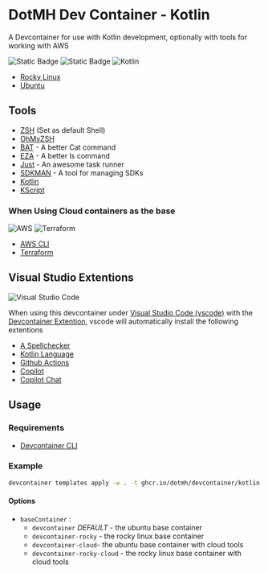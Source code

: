 # DotMH Dev Container - Kotlin

A Devcontainer for use with Kotlin development, optionally with tools for working with AWS

![Static Badge](https://img.shields.io/badge/Rocky_Linux-10B981?style=for-the-badge&logo=rockylinux&logoColor=%23FFFFFF)
![Static Badge](https://img.shields.io/badge/Ubuntu-E95420?style=for-the-badge&logo=ubuntu&logoColor=%23FFFFFF)
![Kotlin](https://img.shields.io/badge/kotlin-%237F52FF.svg?style=for-the-badge&logo=kotlin&logoColor=white)

- [Rocky Linux](https://rockylinux.org/)
- [Ubuntu](https://ubuntu.com/)

## Tools

- [ZSH](https://www.zsh.org/) (Set as default Shell)
- [OhMyZSH](https://ohmyz.sh/)
- [BAT](https://github.com/sharkdp/bat) - A better Cat command
- [EZA](https://github.com/eza-community/eza) - A better ls command
- [Just](https://github.com/casey/just) - An awesome task runner
- [SDKMAN](https://sdkman.io/) - A tool for managing SDKs
- [Kotlin](https://kotlinlang.org/)
- [KScript](https://github.com/kscripting/kscript)

### When Using Cloud containers as the base

![AWS](https://img.shields.io/badge/AWS-%23FF9900.svg?style=for-the-badge&logo=amazon-aws&logoColor=white)
![Terraform](https://img.shields.io/badge/terraform-%235835CC.svg?style=for-the-badge&logo=terraform&logoColor=white)

- [AWS CLI](https://docs.aws.amazon.com/cli/latest/userguide/cli-chap-welcome.html)
- [Terraform](https://www.terraform.io/)

## Visual Studio Extentions

![Visual Studio Code](https://img.shields.io/badge/Visual%20Studio%20Code-0078d7.svg?style=for-the-badge&logo=visual-studio-code&logoColor=white)

When using this devcontainer under [Visual Studio Code (vscode)](https://code.visualstudio.com/) with the
[Devcontainer Extention](https://containers.dev/supporting#visual-studio-code), vscode will automatically install
the following extentions

- [A Spellchecker](https://marketplace.visualstudio.com/items?itemName=streetsidesoftware.code-spell-checker)
- [Kotlin Language](https://marketplace.visualstudio.com/items?itemName=mathiasfrohlich.Kotlin)
- [Github Actions](https://marketplace.visualstudio.com/items?itemName=github.vscode-github-actions)
- [Copilot](https://marketplace.visualstudio.com/items?itemName=github.copilot)
- [Copilot Chat](https://marketplace.visualstudio.com/items?itemName=github.copilot-chat)

## Usage

### Requirements

- [Devcontainer CLI](https://containers.dev/supporting#devcontainer-cli)

### Example

```bash
devcontainer templates apply -w . -t ghcr.io/dotmh/devcontainer/kotlin -a '{"baseContainer":"devcontainer"}`
```

#### Options

- `baseContainer` :
  - `devcontainer` _DEFAULT_ - the ubuntu base container
  - `devcontainer-rocky` - the rocky linux base container
  - `devcontainer-cloud`- the ubuntu base container with cloud tools
  - `devcontainer-rocky-cloud` - the rocky linux base container with cloud tools
